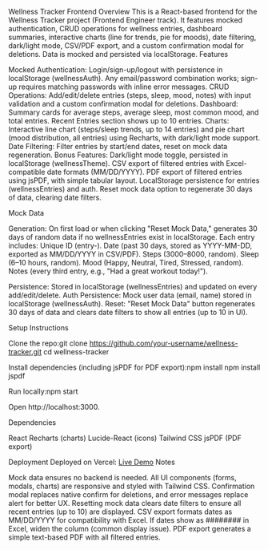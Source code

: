 Wellness Tracker Frontend
Overview
This is a React-based frontend for the Wellness Tracker project (Frontend Engineer track). It features mocked authentication, CRUD operations for wellness entries, dashboard summaries, interactive charts (line for trends, pie for moods), date filtering, dark/light mode, CSV/PDF export, and a custom confirmation modal for deletions. Data is mocked and persisted via localStorage.
Features

Mocked Authentication: Login/sign-up/logout with persistence in localStorage (wellnessAuth). Any email/password combination works; sign-up requires matching passwords with inline error messages.
CRUD Operations: Add/edit/delete entries (steps, sleep, mood, notes) with input validation and a custom confirmation modal for deletions.
Dashboard: Summary cards for average steps, average sleep, most common mood, and total entries. Recent Entries section shows up to 10 entries.
Charts: Interactive line chart (steps/sleep trends, up to 14 entries) and pie chart (mood distribution, all entries) using Recharts, with dark/light mode support.
Date Filtering: Filter entries by start/end dates, reset on mock data regeneration.
Bonus Features:
Dark/light mode toggle, persisted in localStorage (wellnessTheme).
CSV export of filtered entries with Excel-compatible date formats (MM/DD/YYYY).
PDF export of filtered entries using jsPDF, with simple tabular layout.
LocalStorage persistence for entries (wellnessEntries) and auth.
Reset mock data option to regenerate 30 days of data, clearing date filters.



Mock Data

Generation: On first load or when clicking "Reset Mock Data," generates 30 days of random data if no wellnessEntries exist in localStorage. Each entry includes:
Unique ID (entry-<index>).
Date (past 30 days, stored as YYYY-MM-DD, exported as MM/DD/YYYY in CSV/PDF).
Steps (3000–8000, random).
Sleep (6–10 hours, random).
Mood (Happy, Neutral, Tired, Stressed, random).
Notes (every third entry, e.g., "Had a great workout today!").


Persistence: Stored in localStorage (wellnessEntries) and updated on every add/edit/delete.
Auth Persistence: Mock user data (email, name) stored in localStorage (wellnessAuth).
Reset: "Reset Mock Data" button regenerates 30 days of data and clears date filters to show all entries (up to 10 in UI).

Setup Instructions

Clone the repo:git clone https://github.com/your-username/wellness-tracker.git
cd wellness-tracker


Install dependencies (including jsPDF for PDF export):npm install
npm install jspdf


Run locally:npm start

Open http://localhost:3000.

Dependencies

React
Recharts (charts)
Lucide-React (icons)
Tailwind CSS
jsPDF (PDF export)

Deployment
Deployed on Vercel: [Live Demo](https://wellness-tracker-mauve.vercel.app/)
Notes

Mock data ensures no backend is needed.
All UI components (forms, modals, charts) are responsive and styled with Tailwind CSS.
Confirmation modal replaces native confirm for deletions, and error messages replace alert for better UX.
Resetting mock data clears date filters to ensure all recent entries (up to 10) are displayed.
CSV export formats dates as MM/DD/YYYY for compatibility with Excel. If dates show as ######## in Excel, widen the column (common display issue).
PDF export generates a simple text-based PDF with all filtered entries.
